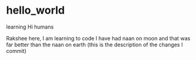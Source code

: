 # hello_world
learning
Hi humans

Rakshee here, I am learning to code
I have had naan on moon and that was far better than the naan on earth (this is the description of the changes I commit)
